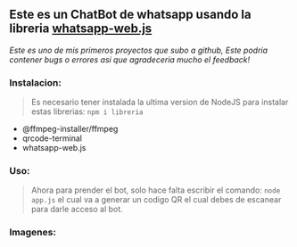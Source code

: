 ## Este es un ChatBot de whatsapp usando la libreria [whatsapp-web.js](https://wwebjs.dev/)
*Este es uno de mis primeros proyectos que subo a github, Este podria contener bugs o errores asi que agradeceria mucho el feedback!*

### Instalacion:
> Es necesario tener instalada la ultima version de NodeJS para instalar estas librerias:
> `npm i libreria`
- @ffmpeg-installer/ffmpeg
- qrcode-terminal
- whatsapp-web.js

### Uso:
> Ahora para prender el bot, solo hace falta escribir el comando: `node app.js`
> el cual va a generar un codigo QR el cual debes de escanear para darle acceso al bot.

### Imagenes:
